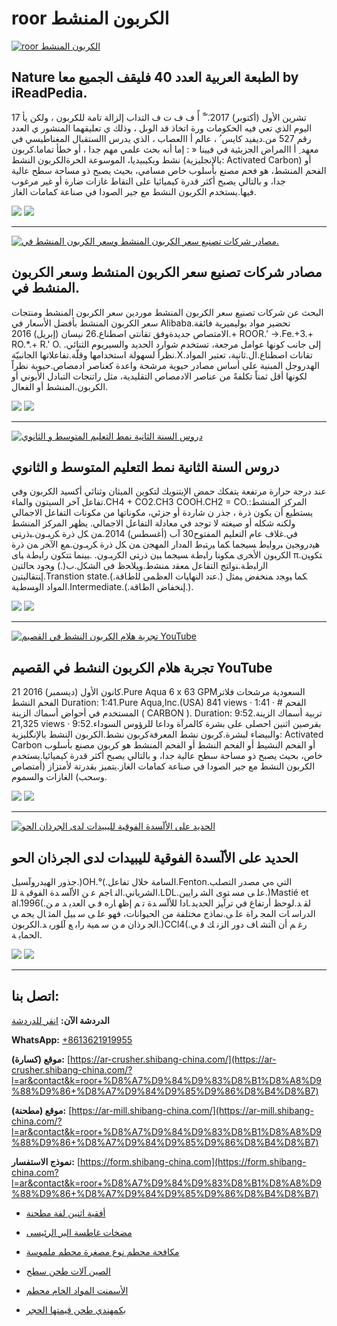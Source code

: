 # roor الكربون المنشط

<a href="https://swt.shibang-china.com/?l=ar&img&k=roor+%D8%A7%D9%84%D9%83%D8%B1%D8%A8%D9%88%D9%86+%D8%A7%D9%84%D9%85%D9%86%D8%B4%D8%B7" target="_blank">![roor الكربون المنشط](http://static.shibang-china.com/all-800x300/441.jpg)</a>

## Nature الطبعة العربية العدد 40 فليقف الجميع معا by iReadPedia.
17 تشرين الأول (أكتوبر) 2017.َ ّ ِّ أً ف ف ت ف التداب إلزالة تامة للكربون ، ولكن يأ اليوم الذي تعي فيه الحكومات ورة اتخاذ قد الوىل ، وذلك ي تعليقهما المنشور ي العدد رقم 527 من.ديفيد كايس ُ ، عالم أ االعصاب ، الذي يدرس االستقبال المغناطيسي في معهد ِ أ االمراض الجزيئية في فيينا « : إما أنه بحث علمي مهم جدا ، أو خطأ تماما.كربون نشط ويكيبيديا، الموسوعة الحرةالكربون النشط (بالإنجليزية: Activated Carbon) أو الفحم المنشط، هو فحم مصنع بأسلوب خاص مسامي، بحيث يصبح ذو مساحة سطح عالية جدا، و بالتالي يصبح أكثر قدرة كيميائيا على التقاط غازات ضارة أو غير مرغوب فيها.يستخدم الكربون النشط مع جير الصودا في صناعة كمامات الغاز.


<a href="https://whatsapp.shibangsoft.com/WhatsApp.php" target="_blank" title="WhatsApp">![](http://static.shibang-china.com/icon/whatsapp.png)</a> <a href="https://swt.shibang-china.com/?l=ar&icon&k=roor+%D8%A7%D9%84%D9%83%D8%B1%D8%A8%D9%88%D9%86+%D8%A7%D9%84%D9%85%D9%86%D8%B4%D8%B7" target="_blank">![](http://static.shibang-china.com/icon/chat-ar.png)</a>

---

<a href="https://swt.shibang-china.com/?l=ar&img&k=roor+%D8%A7%D9%84%D9%83%D8%B1%D8%A8%D9%88%D9%86+%D8%A7%D9%84%D9%85%D9%86%D8%B4%D8%B7" target="_blank">![مصادر شركات تصنيع سعر الكربون المنشط وسعر الكربون المنشط في.](http://static.shibang-china.com/all-800x300/1390.jpg)</a>

## مصادر شركات تصنيع سعر الكربون المنشط وسعر الكربون المنشط في.
البحث عن شركات تصنيع سعر الكربون المنشط موردين سعر الكربون المنشط ومنتجات سعر الكربون المنشط بأفضل الأسعار في Alibaba.تحضير مواد بوليميرية فائقة الامتصاص جديدةوفق تقانتي اصطناع.26 نيسان (إبريل) 2016.+ ROOR.&#39; →.Fe.+3.+ RO.*.+ R.&#39; O. .إﻟﻰ ﺟﺎﻧﺐ ﻛﻮﻧﻬﺎ ﻋﻮاﻣﻞ ﻣﺮﺟﻌﺔ، ﺗﺴﺘﺨﺪم ﺷﻮارد اﻟﺤﺪﻳﺪ واﻟﺴﻴﺮﻳﻮم اﻟﺜﻨﺎﺋﻲ ﻧﻈﺮاً ﻟﺴﻬﻮﻟﺔ اﺳﺘﺨﺪاﻣﻬﺎ وﻗﻠّﺔ.ﺗﻔﺎﻋﻼﺗﻬﺎ اﻟﺠﺎﻧﺒﻴّﺔ.X.ﺗﻘﺎﻧﺎت اﺻﻄﻨﺎع.ال.ﺛﺎﻧﻴﺔ، ﺗﻌﺘﺒﺮ اﻟﻤﻮاد اﻟﻬﺪروﺟﻞ اﻟﻤﺒﻨﻴﺔ ﻋﻠﻰ أﺳﺎس ﻣﺼﺎدر ﺣﻴﻮﻳﺔ ﻣﺮﺷﺤﺔ واﻋﺪة ﻛﻌﻨﺎﺻﺮ ادﻣﺼﺎص.ﺣﻴﻮﻳﺔ ﻧﻈﺮاً ﻟﻜﻮﻧﻬﺎ أﻗﻞ ﺛﻤﻨﺎً ﺗﻜﻠﻔﺔً ﻣﻦ ﻋﻨﺎﺻﺮ اﻻدﻣﺼﺎص اﻟﺘﻘﻠﻴﺪﻳﺔ، ﻣﺜﻞ راﺗﻨﺠﺎت اﻟﺘﺒﺎدل اﻷﻳﻮﻧﻲ أو اﻟﻜﺮﺑﻮن.اﻟﻤﻨﺸﻂ أو اﻟﻔﻌﺎل.


<a href="https://whatsapp.shibangsoft.com/WhatsApp.php" target="_blank" title="WhatsApp">![](http://static.shibang-china.com/icon/whatsapp.png)</a> <a href="https://swt.shibang-china.com/?l=ar&icon&k=roor+%D8%A7%D9%84%D9%83%D8%B1%D8%A8%D9%88%D9%86+%D8%A7%D9%84%D9%85%D9%86%D8%B4%D8%B7" target="_blank">![](http://static.shibang-china.com/icon/chat-ar.png)</a>

---

<a href="https://swt.shibang-china.com/?l=ar&img&k=roor+%D8%A7%D9%84%D9%83%D8%B1%D8%A8%D9%88%D9%86+%D8%A7%D9%84%D9%85%D9%86%D8%B4%D8%B7" target="_blank">![دروس السنة الثانية نمط التعليم المتوسط و الثانوي](http://static.shibang-china.com/all-800x300/604.jpg)</a>

## دروس السنة الثانية نمط التعليم المتوسط و الثانوي
عند درجة حرارة مرتفعة يتفكك حمض الإيتنويك لتكوين الميثان وثنائي أكسيد الكربون وفي تفاعل آخر السيتون والماء.CH4 + CO2.CH3 COOH.CH2 = CO.المركز المنشط: يستطيع أن يكون ذرة ، جذر ن شاردة أو جزئي، مكوناتها من مكونات التفاعل الاجمالي ولكنه شكله أو صيغته لا توجد في معادلة التفاعل الاجمالي. يظهر المركز المنشط في.غلاف عام التعليم المفتوح30 آب (أغسطس) 2014.ﻤﻥ ﻜل ﺫﺭﺓ ﻜﺭﺒـﻭﻥ.ﺒﺫﺭﺘﻰ ﻫﻴﺩﺭﻭﺠﻴﻥ ﺒﺭﻭﺍﺒﻁ ﺴﻴﺠﻤﺎ ﻜﻤﺎ ﻴﺭﺘﺒﻁ ﺍﻟﻤﺩﺍﺭ ﺍﻟﻤﻬﺠﻥ ﻤﻥ ﻜل ﺫﺭﺓ ﻜﺭﺒـﻭﻥ.ﻤﻊ ﺍﻵﺨﺭ ﻤﻥ ﺫﺭﺓ ﺍﻟﻜﺭﺒﻭﻥ ﺍﻷﺨﺭﻯ ﻤﻜﻭﻨﺎ ﺭﺍﺒﻁﺔ ﺴﻴﺠﻤﺎ ﺒﻴﻥ ﺫﺭﺘﻰ ﺍﻟﻜﺭﺒـﻭﻥ. .ﺒﻴﻨﻤﺎ ﺘﺘﻜﻭﻥ ﺭﺍﺒﻁﺔ ﺒﺎﻯ π.ﺘﻜﻭﻴﻥ ﺍﻟﺭﺍﺒﻁﺔ.ﻨﻭﺍﺘﺞ ﺍﻟﺘﻔﺎﻋل ﻤﻌﻘﺩ ﻤﻨﺸﻁ.ﻭﻴﻼﺤﻅ ﻓﻰ ﺍﻟﺸﻜل.ﺏ(.) ﻭﺠﻭﺩ ﺤﺎﻟﺘﻴﻥ ﺇﻨﺘﻘﺎﻟﻴﺘﻴﻥ.Transtion state.(.ﻋﻨﺩ ﺍﻟﻨﻬﺎﻴﺎﺕ ﺍﻟﻌﻅﻤﻰ ﻟﻠﻁﺎﻗﺔ.) ﻜﻤﺎ ﻴﻭﺠﺩ ﻤﻨﺨﻔﺽ ﻴﻤﺜل ﺍﻟﻤﻭﺍﺩ ﺍﻟﻭﺴﻁﻴﺔ.Intermediate.(.ﺇﻨﺨﻔﺎﺽ ﺍﻟﻁﺎﻗﺔ.).


<a href="https://whatsapp.shibangsoft.com/WhatsApp.php" target="_blank" title="WhatsApp">![](http://static.shibang-china.com/icon/whatsapp.png)</a> <a href="https://swt.shibang-china.com/?l=ar&icon&k=roor+%D8%A7%D9%84%D9%83%D8%B1%D8%A8%D9%88%D9%86+%D8%A7%D9%84%D9%85%D9%86%D8%B4%D8%B7" target="_blank">![](http://static.shibang-china.com/icon/chat-ar.png)</a>

---

<a href="https://swt.shibang-china.com/?l=ar&img&k=roor+%D8%A7%D9%84%D9%83%D8%B1%D8%A8%D9%88%D9%86+%D8%A7%D9%84%D9%85%D9%86%D8%B4%D8%B7" target="_blank">![تجربة هلام الكربون النشط في القصيم YouTube](http://static.shibang-china.com/all-800x300/541.jpg)</a>

## تجربة هلام الكربون النشط في القصيم YouTube
21 كانون الأول (ديسمبر) 2016.Pure Aqua 6 x 63 GPMالسعودية مرشحات فلاتر الفحم النشط Duration: 1:41.Pure Aqua,Inc.(USA) 841 views &middot; 1:41 &middot; # الفحم المستخدم في أحواض أسماك الزينة ( CARBON ). Duration: 9:52.تربية أسماك الزينة 21,325 views &middot; 9:52.بقرصين اثنين احصلى على بشرة كالمرآة وداعا للرؤوس السوداء والبيضاء لبشرة.كربون نشط المعرفةكربون نشط.الكربون النشط بالإنگليزية: Activated Carbon أو الفحم النشيط أو الفحم النشط أو الفحم المنشط هو كربون مصنع بأسلوب خاص، بحيث يصبح ذو مساحة سطح عالية جدا، و بالتالي يصبح أكثر قدرة كيميائيا.يستخدم الكربون النشط مع جير الصودا في صناعة كمامات الغاز.يتميز بقدرتة لأمتزاز (أمتصاص وسحب) الغازات والسموم.


<a href="https://whatsapp.shibangsoft.com/WhatsApp.php" target="_blank" title="WhatsApp">![](http://static.shibang-china.com/icon/whatsapp.png)</a> <a href="https://swt.shibang-china.com/?l=ar&icon&k=roor+%D8%A7%D9%84%D9%83%D8%B1%D8%A8%D9%88%D9%86+%D8%A7%D9%84%D9%85%D9%86%D8%B4%D8%B7" target="_blank">![](http://static.shibang-china.com/icon/chat-ar.png)</a>

---

<a href="https://swt.shibang-china.com/?l=ar&img&k=roor+%D8%A7%D9%84%D9%83%D8%B1%D8%A8%D9%88%D9%86+%D8%A7%D9%84%D9%85%D9%86%D8%B4%D8%B7" target="_blank">![اﻟﺤﺪﻳﺪ ﻋﻠﻰ اﻷآﺴﺪة اﻟﻔﻮﻗﻴﺔ ﻟﻠﻴﺒﻴﺪات ﻟﺪى اﻟﺠﺮذان اﻟﺤﻮ](http://static.shibang-china.com/all-800x300/1015.jpg)</a>

## اﻟﺤﺪﻳﺪ ﻋﻠﻰ اﻷآﺴﺪة اﻟﻔﻮﻗﻴﺔ ﻟﻠﻴﺒﻴﺪات ﻟﺪى اﻟﺠﺮذان اﻟﺤﻮ
ﺟﺬور اﻟﻬﻴﺪروآﺴﻴﻞ.)OH.°(.اﻟﺴﺎﻣﺔ ﺧﻼل ﺗﻔﺎﻋﻞ.Fenton.اﻟﺘﻲ هﻲ ﻣﺼﺪر اﻟﺘﺼﻠﺐ اﻟﺸﺮﻳﺎﻧﻲ.اﻟﻨ ﺎﺟﻢ ﻋ ﻦ اﻷآﺴ ﺪة اﻟﻔﻮﻗﻴ ﺔ ﻟﻠ.LDL.ﻋﻠ ﻰ ﻣﺴ ﺘﻮى اﻟﺸ ﺮاﻳﻴﻦ.)Mastié et al.1996(.ﻟﻘ ﺪ.ﻟﻮﺣﻆ أرﺗﻔﺎع ﻓﻲ ﺗﺮآﻴﺰ اﻟﺤﺪﻳﺪ.ﺎدا ﻟﻸآﺴ ﺪة ﺗ ﻢ إﻇﻬ ﺎرﻩ ﻓ ﻲ اﻟﻌﺪﻳ ﺪ ﻣ ﻦ اﻟﺪراﺳ ﺎت اﻟﻤﺠ ﺮاة ﻋﻠ ﻰ.ﻧﻤﺎذج ﻣﺨﺘﻠﻔﺔ ﻣﻦ اﻟﺤﻴﻮاﻧﺎت، ﻓﻬﻮ ﻋﻠ ﻰ ﺳ ﺒﻴﻞ اﻟﻤﺜ ﺎل ﻳﺤﻤ ﻲ اﻟﺠ ﺮذان ﻣ ﻦ ﺳ ﻤﻴﺔ راﺑ ﻊ آﻠﻮرﻳ ﺪ.اﻟﻜﺮﺑﻮن.)CCl4(.رﻏ ﻢ أن اآﺘﺸ ﺎف دور اﻟﺰﻧ ﻚ ﻓ ﻲ اﻟﺤﻤﺎﻳ ﺔ.

<a href="https://whatsapp.shibangsoft.com/WhatsApp.php" target="_blank" title="WhatsApp">![](http://static.shibang-china.com/icon/whatsapp.png)</a> <a href="https://swt.shibang-china.com/?l=ar&icon&k=roor+%D8%A7%D9%84%D9%83%D8%B1%D8%A8%D9%88%D9%86+%D8%A7%D9%84%D9%85%D9%86%D8%B4%D8%B7" target="_blank">![](http://static.shibang-china.com/icon/chat-ar.png)</a>

---
## اتصل بنا:

**الدردشة الآن:** [انقر للدردشة](https://swt.shibang-china.com?l=ar&contact&k=roor+%D8%A7%D9%84%D9%83%D8%B1%D8%A8%D9%88%D9%86+%D8%A7%D9%84%D9%85%D9%86%D8%B4%D8%B7)

**WhatsApp:**  [+8613621919955](https://whatsapp.shibangsoft.com/WhatsApp.php)

**موقع (كسارة):** [https://ar-crusher.shibang-china.com/](https://ar-crusher.shibang-china.com/?l=ar&contact&k=roor+%D8%A7%D9%84%D9%83%D8%B1%D8%A8%D9%88%D9%86+%D8%A7%D9%84%D9%85%D9%86%D8%B4%D8%B7)

**موقع (مطحنة):** [https://ar-mill.shibang-china.com/](https://ar-mill.shibang-china.com/?l=ar&contact&k=roor+%D8%A7%D9%84%D9%83%D8%B1%D8%A8%D9%88%D9%86+%D8%A7%D9%84%D9%85%D9%86%D8%B4%D8%B7)

**نموذج الاستفسار:** [https://form.shibang-china.com](https://form.shibang-china.com?l=ar&contact&k=roor+%D8%A7%D9%84%D9%83%D8%B1%D8%A8%D9%88%D9%86+%D8%A7%D9%84%D9%85%D9%86%D8%B4%D8%B7)

* [أفقية اثنين لفة مطحنة](../30/%D8%A3%D9%81%D9%82%D9%8A%D8%A9%20%D8%A7%D8%AB%D9%86%D9%8A%D9%86%20%D9%84%D9%81%D8%A9%20%D9%85%D8%B7%D8%AD%D9%86%D8%A9.md)

* [مضخات غاطسة البر الرئيسى](../27/%D9%85%D8%B6%D8%AE%D8%A7%D8%AA%20%D8%BA%D8%A7%D8%B7%D8%B3%D8%A9%20%D8%A7%D9%84%D8%A8%D8%B1%20%D8%A7%D9%84%D8%B1%D8%A6%D9%8A%D8%B3%D9%89.md)

* [مكافحة محطم نوع مصغرة محطم ملموسة](../29/%D9%85%D9%83%D8%A7%D9%81%D8%AD%D8%A9%20%D9%85%D8%AD%D8%B7%D9%85%20%D9%86%D9%88%D8%B9%20%D9%85%D8%B5%D8%BA%D8%B1%D8%A9%20%D9%85%D8%AD%D8%B7%D9%85%20%D9%85%D9%84%D9%85%D9%88%D8%B3%D8%A9.md)

* [الصين آلات طحن سطح](../27/%D8%A7%D9%84%D8%B5%D9%8A%D9%86%20%D8%A2%D9%84%D8%A7%D8%AA%20%D8%B7%D8%AD%D9%86%20%D8%B3%D8%B7%D8%AD.md)

* [الأسمنت المواد الخام محطم](../28/%D8%A7%D9%84%D8%A3%D8%B3%D9%85%D9%86%D8%AA%20%D8%A7%D9%84%D9%85%D9%88%D8%A7%D8%AF%20%D8%A7%D9%84%D8%AE%D8%A7%D9%85%20%D9%85%D8%AD%D8%B7%D9%85.md)

* [بكمهندي طحن قيمتها الحجر](../26/%D8%A8%D9%83%D9%85%D9%87%D9%86%D8%AF%D9%8A%20%D8%B7%D8%AD%D9%86%20%D9%82%D9%8A%D9%85%D8%AA%D9%87%D8%A7%20%D8%A7%D9%84%D8%AD%D8%AC%D8%B1.md)
